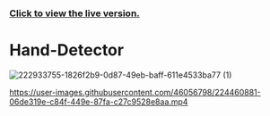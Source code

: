 ### [Click to view the live version.](https://www.jvsdo.com/projects/Hand-Detector-main/)
# Hand-Detector
![222933755-1826f2b9-0d87-49eb-baff-611e4533ba77 (1)](https://github.com/jvsdo/Hand-Detector/assets/46056798/b2bcd4b3-c7c5-4ad4-a805-d772882fb781)

https://user-images.githubusercontent.com/46056798/224460881-06de319e-c84f-449e-87fa-c27c9528e8aa.mp4

